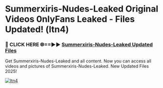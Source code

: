 # Summerxiris-Nudes-Leaked Original Videos 0nlyFans Leaked - Files Updated! (ltn4)

<h3>🔴 CLICK HERE 🌐==►► <a href="https://tinyurl.com/yc6ubb5a" rel="nofollow">Summerxiris-Nudes-Leaked Updated Files</a></h3>

Get Summerxiris-Nudes-Leaked and all content. Now you can access all videos and pictures of Summerxiris-Nudes-Leaked. New Updated Files 2025!

[![ltn4](https://i.imgur.com/7eu0CRL.gif)](https://tinyurl.com/yc6ubb5a)

